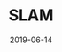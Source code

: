 ---
title: "SLAM"
collection: courses
permalink: /courses/SLAM
venue: "ShanghaiTech University"
date: 2019-06-14
location: "Shanghai, China"
---
